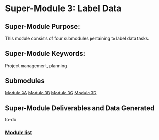 # Super-Module 3: Label Data

## Super-Module Purpose:
This module consists of four submodules pertaining to label data tasks.

## Super-Module Keywords:
Project management, planning

## Submodules
[Module 3A](module_3A.md)
[Module 3B](module_3B.md)
[Module 3C](module_3C.md)
[Module 3D](module_3D.md)

## Super-Module Deliverables and Data Generated
to-do

### [Module list](https://entcollnet.github.io/BugFlow/modules/)
